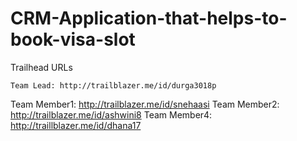 # CRM-Application-that-helps-to-book-visa-slot

Trailhead URLs

    Team Lead: http://trailblazer.me/id/durga3018p
 Team Member1: http://trailblazer.me/id/snehaasi
 Team Member2: http://trailblazer.me/id/ashwini8
 Team Member4: http://traillblazer.me/id/dhana17
 
